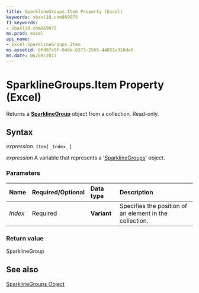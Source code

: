 ```yaml
---
title: SparklineGroups.Item Property (Excel)
keywords: vbaxl10.chm869075
f1_keywords:
- vbaxl10.chm869075
ms.prod: excel
api_name:
- Excel.SparklineGroups.Item
ms.assetid: 6fd07e5f-040e-8373-2565-44851a310de6
ms.date: 06/08/2017
---
```



# SparklineGroups.Item Property (Excel)

Returns a  **[SparklineGroup](Excel.SparklineGroup.md)** object from a collection. Read-only.


## Syntax

 _expression_. `Item`( `_Index_` )

 _expression_ A variable that represents a '[SparklineGroups](Excel.SparklineGroups.md)' object.


### Parameters



|Name|Required/Optional|Data type|Description|
|:-----|:-----|:-----|:-----|
| _Index_|Required| **Variant**|Specifies the position of an element in the collection.|

### Return value

SparklineGroup


## See also


[SparklineGroups Object](Excel.SparklineGroups.md)

